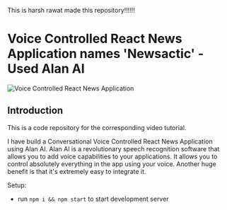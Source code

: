 This is harsh rawat made this repository!!!!!!

# Voice Controlled React News Application names 'Newsactic' - Used Alan AI

![Voice Controlled React News Application](https://i.ibb.co/SVyK6Nh/Screenshot-2020-08-03-at-21-24-23.png)

## Introduction
This is a code repository for the corresponding video tutorial. 

I have build a Conversational Voice Controlled React News Application using Alan AI. Alan AI is a revolutionary speech recognition software that allows you to add voice capabilities to your applications. It allows you to control absolutely everything in the app using your voice. Another huge benefit is that it's extremely easy to integrate it.

Setup:
- run ```npm i && npm start``` to start development server

